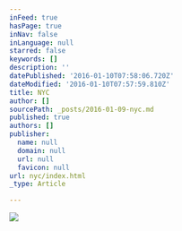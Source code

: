 ```yaml
---
inFeed: true
hasPage: true
inNav: false
inLanguage: null
starred: false
keywords: []
description: ''
datePublished: '2016-01-10T07:58:06.720Z'
dateModified: '2016-01-10T07:57:59.810Z'
title: NYC
author: []
sourcePath: _posts/2016-01-09-nyc.md
published: true
authors: []
publisher:
  name: null
  domain: null
  url: null
  favicon: null
url: nyc/index.html
_type: Article

---
```

![](https://s3-us-west-2.amazonaws.com/the-grid-img/p/86255e4795a9eaee2b6548d491b0d33df03ff349.jpg)